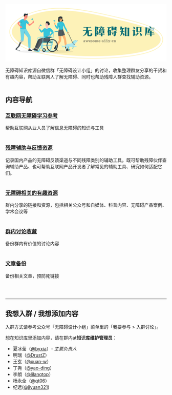 ![无障碍知识库；整理维护：无障碍设计小组](assets/wiki-header.png)

无障碍知识库源自微信群「无障碍设计小组」的讨论，收集整理群友分享的干货和有趣内容，帮助互联网人了解无障碍、同时也帮助残障人群查找辅助资源。
<br/><br/>

## 内容导航

### **[互联网无障碍学习参考](互联网无障碍学习参考.md)** 
帮助互联网从业人员了解信息无障碍的知识与工具
<br/><br/>

### **[残障辅助与反馈资源](残障辅助与反馈资源.md)**
记录国内产品的无障碍反馈渠道与不同残障类别的辅助工具。既可帮助残障伙伴查询辅助产品、也可帮助互联网产品开发者了解常见的辅助工具、研究如何适配它们。
<br/><br/>

### **[无障碍相关的有趣资源](无障碍相关的有趣资源.md)**
群内分享的链接和资源，包括相关公众号和自媒体、科普内容、无障碍产品案例、学术会议等
<br/><br/>

### **[群内讨论收藏](群内讨论收藏.md)**
备份群内有价值的讨论内容
<br/><br/>

### **[文章备份](文章备份/)**
备份相关文章，预防死链接

<br/><br/>

---

## 我想入群 / 我想添加内容

入群方式请参考公众号「无障碍设计小组」菜单里的「我要参与 > 入群讨论」。

想在知识库里添加内容，请在群内at**知识库维护管理员**：
*  夏冰莹（[@byxia](https://github.com/byxia)）*- 主要负责人*
*  明瑞（[@DrustZ](https://github.com/DrustZ)）
*  王玄（[@xuan-w](https://github.com/xuan-w)）
*  丁尧（[@yao-ding](https://github.com/yao-ding)）
*  李朗（[@lilangtop](https://github.com/lilangtop)）
*  杨永全（[@qt06](https://github.com/qt06)）
*  纪远([@jiyuan321](https://github.com/jiyuan321))
